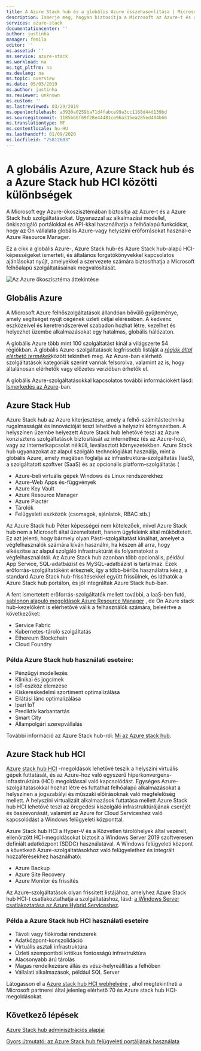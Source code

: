 ```yaml
---
title: A Azure Stack hub és a globális Azure összehasonlítása | Microsoft Docs
description: Ismerje meg, hogyan biztosítja a Microsoft az Azure-t és a Azure Stack hub szolgáltatásokat egy Azure-ökoszisztémában
services: azure-stack
documentationcenter: ''
author: justinha
manager: femila
editor: ''
ms.assetid: ''
ms.service: azure-stack
ms.workload: na
ms.tgt_pltfrm: na
ms.devlang: na
ms.topic: overview
ms.date: 05/03/2019
ms.author: justinha
ms.reviewer: unknown
ms.custom: ''
ms.lastreviewed: 03/29/2019
ms.openlocfilehash: a3930a0259ba71d4fabce99a3cc1168d44d139bd
ms.sourcegitcommit: 1185b66f69f28e44481ce96a315ea285ed404b66
ms.translationtype: MT
ms.contentlocale: hu-HU
ms.lasthandoff: 01/09/2020
ms.locfileid: "75812603"
---
```

# <a name="differences-between-global-azure-azure-stack-hub-and-azure-stack-hub-hci"></a>A globális Azure, Azure Stack hub és a Azure Stack hub HCI közötti különbségek

A Microsoft egy Azure-ökoszisztémában biztosítja az Azure-t és a Azure Stack hub szolgáltatásokat. Ugyanazzal az alkalmazási modellel, önkiszolgáló portálokkal és API-kkal használhatja a felhőalapú funkciókat, hogy az Ön vállalata globális Azure-vagy helyszíni erőforrásokat használ-e Azure Resource Manager.

Ez a cikk a globális Azure-, Azure Stack hub-és Azure Stack hub-alapú HCI-képességeket ismerteti, és általános forgatókönyvekkel kapcsolatos ajánlásokat nyújt, amelyekkel a szervezete számára biztosíthatja a Microsoft felhőalapú szolgáltatásainak megvalósítását.

![Az Azure ökoszisztéma áttekintése](./media/compare-azure-azure-stack/azure-family.png)

## <a name="global-azure"></a>Globális Azure

A Microsoft Azure felhőszolgáltatások állandóan bővülő gyűjteménye, amely segítséget nyújt cégének üzleti céljai elérésében. A kedvenc eszközeivel és keretrendszerével szabadon hozhat létre, kezelhet és helyezhet üzembe alkalmazásokat egy hatalmas, globális hálózaton.

A globális Azure több mint 100 szolgáltatást kínál a világszerte 54 régiókban. A globális Azure-szolgáltatások legfrissebb listáját a [*régiók által elérhető termékek*](https://azure.microsoft.com/regions/services)között tekintheti meg. Az Azure-ban elérhető szolgáltatások kategóriák szerint vannak felsorolva, valamint az is, hogy általánosan elérhetők vagy előzetes verzióban érhetők el.

A globális Azure-szolgáltatásokkal kapcsolatos további információkért lásd: [Ismerkedés az Azure](https://docs.microsoft.com/azure/#pivot=get-started&panel=get-started1)-ban.

## <a name="azure-stack-hub"></a>Azure Stack Hub

Azure Stack hub az Azure kiterjesztése, amely a felhő-számítástechnika rugalmasságát és innovációját teszi lehetővé a helyszíni környezetben. A helyszínen üzembe helyezett Azure Stack hub lehetővé teszi az Azure konzisztens szolgáltatások biztosítását az internethez (és az Azure-hoz), vagy az internetkapcsolat nélküli, leválasztott környezetekben. Azure Stack hub ugyanazokat az alapul szolgáló technológiákat használja, mint a globális Azure, amely magában foglalja az infrastruktúra-szolgáltatás (IaaS), a szolgáltatott szoftver (SaaS) és az opcionális platform-szolgáltatás (

- Azure-beli virtuális gépek Windows és Linux rendszerekhez
- Azure-Web Apps és-függvények
- Azure Key Vault
- Azure Resource Manager
- Azure Piactér
- Tárolók
- Felügyeleti eszközök (csomagok, ajánlatok, RBAC stb.)

Az Azure Stack hub Péter képességei nem kötelezőek, mivel Azure Stack hub nem a Microsoft által üzemeltetett, hanem ügyfeleink által működtetett. Ez azt jelenti, hogy bármely olyan Pásti-szolgáltatást kínálhat, amelyet a végfelhasználók számára kíván használni, ha készen áll arra, hogy elkészítse az alapul szolgáló infrastruktúrát és folyamatokat a végfelhasználótól. Az Azure Stack hub azonban több opcionális, például App Service, SQL-adatbázist és MySQL-adatbázist is tartalmaz. Ezek erőforrás-szolgáltatóként érkeznek, így a több-bérlős használatra kész, a standard Azure Stack hub-frissítésekkel együtt frissülnek, és láthatók a Azure Stack hub portálon, és jól integráltak Azure Stack hub-ban.

A fent ismertetett erőforrás-szolgáltatók mellett további, a IaaS-ben futó, [sablonon alapuló megoldások Azure Resource Manager](https://github.com/Azure/AzureStack-QuickStart-Templates) , de Ön Azure stack hub-kezelőként is elérhetővé válik a felhasználók számára, beleértve a következőket:

- Service Fabric
- Kubernetes-tároló szolgáltatás
- Ethereum Blockchain
- Cloud Foundry

### <a name="example-use-cases-for-azure-stack-hub"></a>Példa Azure Stack hub használati eseteire:

- Pénzügyi modellezés
- Klinikai és jogcímek
- IoT-eszköz elemzése
- Kiskereskedelmi szortiment optimalizálása
- Ellátási lánc optimalizálása
- Ipari IoT
- Prediktív karbantartás
- Smart City
- Állampolgári szerepvállalás

További információ az Azure Stack hub-ról: [Mi az Azure stack hub](azure-stack-overview.md).

## <a name="azure-stack-hub-hci"></a>Azure Stack hub HCI

[Azure stack hub HCI](azure-stack-hci-overview.md) -megoldások lehetővé teszik a helyszíni virtuális gépek futtatását, és az Azure-hoz való egyszerű hiperkonvergens-infrastruktúra (HCI) megoldással való kapcsolódást. Egységes Azure-szolgáltatásokkal hozhat létre és futtathat felhőalapú alkalmazásokat a helyszínen a jogszabályi és műszaki előírásoknak való megfelelőség mellett. A helyszíni virtualizált alkalmazások futtatása mellett Azure Stack hub HCI lehetővé teszi az öregedési kiszolgáló infrastruktúrájának cseréjét és összevonását, valamint az Azure for Cloud Serviceshez való kapcsolódást a Windows felügyeleti központtal.

Azure Stack hub HCI a Hyper-V és a Közvetlen tárolóhelyek által vezérelt, ellenőrzött HCI-megoldásokat biztosít a Windows Server 2019 szoftveresen definiált adatközpont (SDDC) használatával. A Windows felügyeleti központ a következő Azure-szolgáltatásokhoz való felügyelethez és integrált hozzáférésekhez használható:

- Azure Backup
- Azure Site Recovery
- Azure Monitor és frissítés

Az Azure-szolgáltatások olyan frissített listájához, amelyhez Azure Stack hub HCI-t csatlakoztathatja a szolgáltatáshoz, lásd: [a Windows Server csatlakoztatása az Azure Hybrid Serviceshez](https://docs.microsoft.com/windows-server/azure-hybrid-services/index).

### <a name="example-use-cases-for-azure-stack-hub-hci"></a>Példa a Azure Stack hub HCI használati eseteire
- Távoli vagy fiókirodai rendszerek
- Adatközpont-konszolidáció
- Virtuális asztali infrastruktúra
- Üzleti szempontból kritikus fontosságú infrastruktúra
- Alacsonyabb árú tárolás
- Magas rendelkezésre állás és vész-helyreállítás a felhőben
- Vállalati alkalmazások, például SQL Server

Látogasson el a [Azure stack hub HCI webhelyére](https://azure.microsoft.com/overview/azure-stack/hci/) , ahol megtekintheti a Microsoft partnerei által jelenleg elérhető 70 és Azure stack hub HCI-megoldásokat.

## <a name="next-steps"></a>Következő lépések

[Azure Stack hub adminisztrációs alapjai](azure-stack-manage-basics.md)

[Gyors útmutató: az Azure Stack hub felügyeleti portáljának használata](azure-stack-manage-portals.md)
